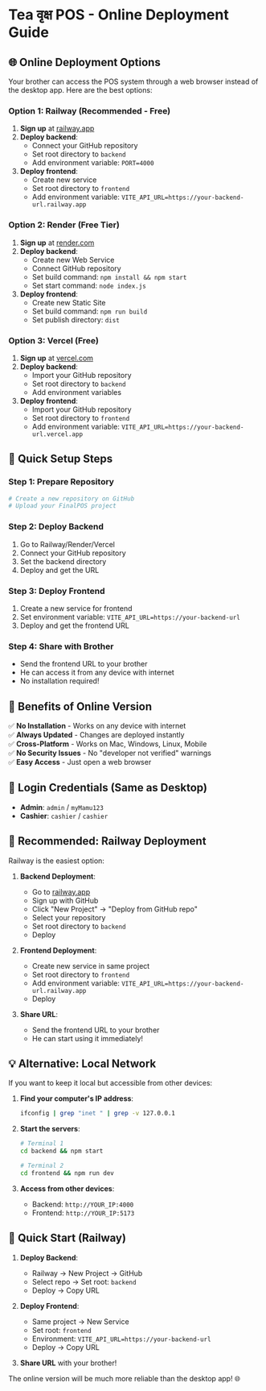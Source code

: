 # Tea वृक्ष POS - Online Deployment Guide

## 🌐 Online Deployment Options

Your brother can access the POS system through a web browser instead of the desktop app. Here are the best options:

### **Option 1: Railway (Recommended - Free)**
1. **Sign up** at [railway.app](https://railway.app)
2. **Deploy backend**:
   - Connect your GitHub repository
   - Set root directory to `backend`
   - Add environment variable: `PORT=4000`
3. **Deploy frontend**:
   - Create new service
   - Set root directory to `frontend`
   - Add environment variable: `VITE_API_URL=https://your-backend-url.railway.app`

### **Option 2: Render (Free Tier)**
1. **Sign up** at [render.com](https://render.com)
2. **Deploy backend**:
   - Create new Web Service
   - Connect GitHub repository
   - Set build command: `npm install && npm start`
   - Set start command: `node index.js`
3. **Deploy frontend**:
   - Create new Static Site
   - Set build command: `npm run build`
   - Set publish directory: `dist`

### **Option 3: Vercel (Free)**
1. **Sign up** at [vercel.com](https://vercel.com)
2. **Deploy backend**:
   - Import your GitHub repository
   - Set root directory to `backend`
   - Add environment variables
3. **Deploy frontend**:
   - Import your GitHub repository
   - Set root directory to `frontend`
   - Add environment variable: `VITE_API_URL=https://your-backend-url.vercel.app`

## 🔧 Quick Setup Steps

### **Step 1: Prepare Repository**
```bash
# Create a new repository on GitHub
# Upload your FinalPOS project
```

### **Step 2: Deploy Backend**
1. Go to Railway/Render/Vercel
2. Connect your GitHub repository
3. Set the backend directory
4. Deploy and get the URL

### **Step 3: Deploy Frontend**
1. Create a new service for frontend
2. Set environment variable: `VITE_API_URL=https://your-backend-url`
3. Deploy and get the frontend URL

### **Step 4: Share with Brother**
- Send the frontend URL to your brother
- He can access it from any device with internet
- No installation required!

## 📱 Benefits of Online Version

✅ **No Installation** - Works on any device with internet  
✅ **Always Updated** - Changes are deployed instantly  
✅ **Cross-Platform** - Works on Mac, Windows, Linux, Mobile  
✅ **No Security Issues** - No "developer not verified" warnings  
✅ **Easy Access** - Just open a web browser  

## 🔐 Login Credentials (Same as Desktop)

- **Admin**: `admin` / `myMamu123`
- **Cashier**: `cashier` / `cashier`

## 🚀 Recommended: Railway Deployment

Railway is the easiest option:

1. **Backend Deployment**:
   - Go to [railway.app](https://railway.app)
   - Sign up with GitHub
   - Click "New Project" → "Deploy from GitHub repo"
   - Select your repository
   - Set root directory to `backend`
   - Deploy

2. **Frontend Deployment**:
   - Create new service in same project
   - Set root directory to `frontend`
   - Add environment variable: `VITE_API_URL=https://your-backend-url.railway.app`
   - Deploy

3. **Share URL**:
   - Send the frontend URL to your brother
   - He can start using it immediately!

## 💡 Alternative: Local Network

If you want to keep it local but accessible from other devices:

1. **Find your computer's IP address**:
   ```bash
   ifconfig | grep "inet " | grep -v 127.0.0.1
   ```

2. **Start the servers**:
   ```bash
   # Terminal 1
   cd backend && npm start
   
   # Terminal 2  
   cd frontend && npm run dev
   ```

3. **Access from other devices**:
   - Backend: `http://YOUR_IP:4000`
   - Frontend: `http://YOUR_IP:5173`

## 🎯 Quick Start (Railway)

1. **Deploy Backend**:
   - Railway → New Project → GitHub
   - Select repo → Set root: `backend`
   - Deploy → Copy URL

2. **Deploy Frontend**:
   - Same project → New Service
   - Set root: `frontend`
   - Environment: `VITE_API_URL=https://your-backend-url`
   - Deploy → Copy URL

3. **Share URL** with your brother!

The online version will be much more reliable than the desktop app! 🌐 